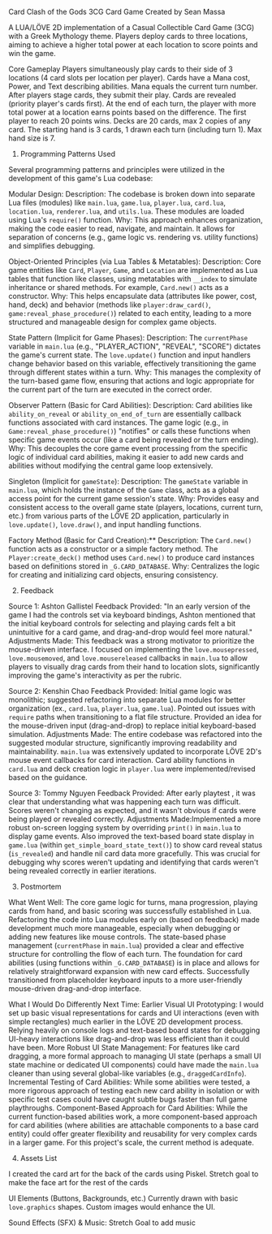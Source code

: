 Card Clash of the Gods 3CG Card Game
Created by Sean Massa

A LUA/LÖVE 2D implementation of a Casual Collectible Card Game (3CG) with a Greek Mythology theme. Players deploy cards to three locations, aiming to achieve a higher total power at each location to score points and win the game.

Core Gameplay
Players simultaneously play cards to their side of 3 locations (4 card slots per location per player).
Cards have a Mana cost, Power, and Text describing abilities. Mana equals the current turn number.
After players stage cards, they submit their play. Cards are revealed (priority player's cards first).
At the end of each turn, the player with more total power at a location earns points based on the difference.
The first player to reach 20 points wins.
Decks are 20 cards, max 2 copies of any card. The starting hand is 3 cards, 1 drawn each turn (including turn 1). Max hand size is 7.

1. Programming Patterns Used

Several programming patterns and principles were utilized in the development of this game's Lua codebase:

Modular Design:
 Description: The codebase is broken down into separate Lua files (modules) like `main.lua`, `game.lua`, `player.lua`, `card.lua`, `location.lua`, `renderer.lua`, and `utils.lua`. These modules are loaded using Lua's `require()` function.
 Why: This approach enhances organization, making the code easier to read, navigate, and maintain. It allows for separation of concerns (e.g., game logic vs. rendering vs. utility functions) and simplifies debugging.

Object-Oriented Principles (via Lua Tables & Metatables):
 Description: Core game entities like `Card`, `Player`, `Game`, and `Location` are implemented as Lua tables that function like classes, using metatables with `__index` to simulate inheritance or shared methods. For example, `Card.new()` acts as a constructor.
 Why: This helps encapsulate data (attributes like power, cost, hand, deck) and behavior (methods like `player:draw_card()`, `game:reveal_phase_procedure()`) related to each entity, leading to a more structured and manageable design for complex game objects.

State Pattern (Implicit for Game Phases):
 Description: The `currentPhase` variable in `main.lua` (e.g., "PLAYER_ACTION", "REVEAL", "SCORE") dictates the game's current state. The `love.update()` function and input handlers change behavior based on this variable, effectively transitioning the game through different states within a turn.
Why: This manages the complexity of the turn-based game flow, ensuring that actions and logic appropriate for the current part of the turn are executed in the correct order.

Observer Pattern (Basic for Card Abilities):
 Description: Card abilities like `ability_on_reveal` or `ability_on_end_of_turn` are essentially callback functions associated with card instances. The game logic (e.g., in `Game:reveal_phase_procedure()`) "notifies" or calls these functions when specific game events occur (like a card being revealed or the turn ending).
Why: This decouples the core game event processing from the specific logic of individual card abilities, making it easier to add new cards and abilities without modifying the central game loop extensively.

Singleton (Implicit for `gameState`):
Description: The `gameState` variable in `main.lua`, which holds the instance of the `Game` class, acts as a global access point for the current game session's state.
Why: Provides easy and consistent access to the overall game state (players, locations, current turn, etc.) from various parts of the LÖVE 2D application, particularly in `love.update()`, `love.draw()`, and input handling functions.

Factory Method (Basic for Card Creation):**
 Description: The `Card.new()` function acts as a constructor or a simple factory method. The `Player:create_deck()` method uses `Card.new()` to produce card instances based on definitions stored in `_G.CARD_DATABASE`.
 Why: Centralizes the logic for creating and initializing card objects, ensuring consistency.

2. Feedback 

Source 1: Ashton Gallistel
Feedback Provided: "In an early version of the game I had the controls set via keyboard bindings, Ashton mentioned that the initial keyboard controls for selecting and playing cards felt a bit unintuitive for a card game, and drag-and-drop would feel more natural."
Adjustments Made: This feedback was a strong motivator to prioritize the mouse-driven interface. I focused on implementing the `love.mousepressed`, `love.mousemoved`, and `love.mousereleased` callbacks in `main.lua` to allow players to visually drag cards from their hand to location slots, significantly improving the game's interactivity as per the rubric.

Source 2: Kenshin Chao
Feedback Provided:
Initial game logic was monolithic; suggested refactoring into separate Lua modules for better organization (ex., `card.lua`, `player.lua`, `game.lua`).
Pointed out issues with `require` paths when transitioning to a flat file structure.
Provided an idea for the mouse-driven input (drag-and-drop) to replace initial keyboard-based simulation.
Adjustments Made:
The entire codebase was refactored into the suggested modular structure, significantly improving readability and maintainability. 
`main.lua` was extensively updated to incorporate LÖVE 2D's mouse event callbacks for card interaction.
Card ability functions in `card.lua` and deck creation logic in `player.lua` were implemented/revised based on the guidance.

Source 3: Tommy Nguyen
Feedback Provided: After early playtest , it was clear that understanding what was happening each turn was difficult. Scores weren't changing as expected, and it wasn't obvious if cards were being played or revealed correctly.
Adjustments Made:Implemented a more robust on-screen logging system by overriding `print()` in `main.lua` to display game events. Also improved the text-based board state display in `game.lua` (within `get_simple_board_state_text()`) to show card reveal status (`is_revealed`) and handle nil card data more gracefully. This was crucial for debugging why scores weren't updating and identifying that cards weren't being revealed correctly in earlier iterations.

3. Postmortem

What Went Well:
The core game logic for turns, mana progression, playing cards from hand, and basic scoring was successfully established in Lua.
Refactoring the code into Lua modules early on (based on feedback) made development much more manageable, especially when debugging or adding new features like mouse controls.
The state-based phase management (`currentPhase` in `main.lua`) provided a clear and effective structure for controlling the flow of each turn.
The foundation for card abilities (using functions within `_G.CARD_DATABASE`) is in place and allows for relatively straightforward expansion with new card effects.
Successfully transitioned from placeholder keyboard inputs to a more user-friendly mouse-driven drag-and-drop interface.

What I Would Do Differently Next Time:
 Earlier Visual UI Prototyping: I would set up basic visual representations for cards and UI interactions (even with simple rectangles) much earlier in the LÖVE 2D development process. Relying heavily on console logs and text-based board states for debugging UI-heavy interactions like drag-and-drop was less efficient than it could have been.
More Robust UI State Management: For features like card dragging, a more formal approach to managing UI state (perhaps a small UI state machine or dedicated UI components) could have made the `main.lua` cleaner than using several global-like variables (e.g., `draggedCardInfo`).
Incremental Testing of Card Abilities: While some abilities were tested, a more rigorous approach of testing each new card ability in isolation or with specific test cases could have caught subtle bugs faster than full game playthroughs.
Component-Based Approach for Card Abilities: While the current function-based abilities work, a more component-based approach for card abilities (where abilities are attachable components to a base card entity) could offer greater flexibility and reusability for very complex cards in a larger game. For this project's scale, the current method is adequate.

4. Assets List

I created the card art for the back of the cards using Piskel. Stretch goal to make the face art for the rest of the cards

UI Elements (Buttons, Backgrounds, etc.)
Currently drawn with basic `love.graphics` shapes. Custom images would enhance the UI.

Sound Effects (SFX) & Music:
Stretch Goal to add music



